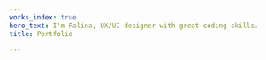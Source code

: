 ```yaml
---
works_index: true
hero_text: I'm Palina, UX/UI designer with great coding skills.
title: Portfolio

---
```

<Hero :text="$page.frontmatter.hero_text" />
<WorksList />